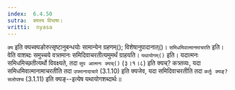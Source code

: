```yaml
---
index:  6.4.50
sutra:  क्यस्य विभाषा।
vritti:  nyasa
---
```


`क्य` इति क्यच्क्यङोरुत्सृष्टानुबन्धयोः सामान्येन ग्रहणम्(); विशेषानुपादानात्()। `समिधमिवात्मानमाचरति` इति। वेति वाशब्दः समुच्चये वत्र्तमानः समिदिवाचरतीत्यमुमर्थं ग्राहयति। `यथायोगम्()` इति। यदात्मनः समिधमिच्छतीत्यर्थो विवक्ष्यते, तदा `सुप आत्मनः क्यच्()` (३।१।८) इति क्यच्? कत्र्तव्यः, यदा समिधमिवात्मानामाचरतीति तदा `उपमानादाचारे` (3.1.10) इति क्यजेव, यदा समिदिवाचरतीति तदा `कर्तुः क्यङ्? सलोपश्च` (3.1.11) इति क्यङ्--इत्येष यथायोगशब्दार्थः॥
